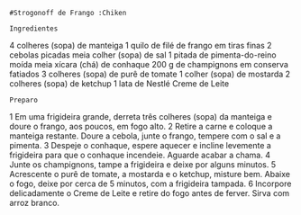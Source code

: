	#Strogonoff de Frango :Chiken

	Ingredientes 

4 colheres (sopa) de manteiga
1 quilo de filé de frango em tiras finas
2 cebolas picadas
meia colher (sopa) de sal
1 pitada de pimenta-do-reino moída
meia xícara (chá) de conhaque
200 g de champignons em conserva fatiados
3 colheres (sopa) de purê de tomate
1 colher (sopa) de mostarda
2 colheres (sopa) de ketchup
1 lata de Nestlé Creme de Leite

	Preparo
1 Em uma frigideira grande, derreta três colheres (sopa) da manteiga e doure o frango, aos poucos, em fogo alto.
2 Retire a carne e coloque a manteiga restante. Doure a cebola, junte o frango, tempere com o sal e a pimenta.
3 Despeje o conhaque, espere aquecer e incline levemente a frigideira para que o conhaque incendeie.
 Aguarde acabar a chama.
4 Junte os champignons, tampe a frigideira e deixe por alguns minutos.
5 Acrescente o purê de tomate, a mostarda e o ketchup, misture bem. Abaixe o fogo, 
deixe por cerca de 5 minutos, com a frigideira tampada.
6 Incorpore delicadamente o Creme de Leite e retire do fogo antes de ferver. Sirva com arroz branco.
